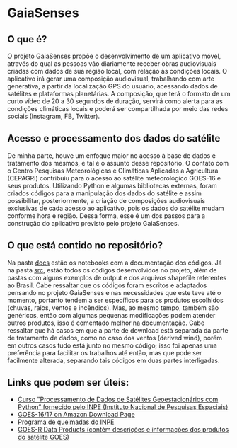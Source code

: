 # GaiaSenses 

## O que é?

O projeto GaiaSenses propõe o desenvolvimento de um aplicativo móvel, através do qual as pessoas vão diariamente receber obras audiovisuais criadas com dados de sua região local, com relação às condições locais. O aplicativo irá gerar uma composição audiovisual, trabalhando com arte generativa, a partir da localização GPS do usuário, acessando dados de satélites e plataformas planetárias. A composição, que terá o formato de um curto vídeo de 20 a 30 segundos de duração, servirá como alerta para as condições climáticas locais e poderá ser compartilhada por meio das redes sociais (Instagram, FB, Twitter).

## Acesso e processamento dos dados do satélite

De minha parte, houve um enfoque maior no acesso à base de dados e tratamento dos mesmos, e tal é o assunto desse repositório. O contato com o Centro Pesquisas Meteorológicas e Climáticas Aplicadas a Agricultura (CEPAGRI) contribuiu para o acesso ao satélite meteorológico GOES-16 e seus produtos. Utilizando Python e algumas bibliotecas externas, foram criados códigos para a manipulação dos dados do satélite e assim possibilitar, posteriormente, a criação de composições audiovisuais exclusivas de cada acesso ao aplicativo, pois os dados do satélite mudam conforme hora e região. Dessa forma, esse é um dos passos para a construção do aplicativo previsto pelo projeto GaiaSenses.

## O que está contido no repositório?

Na pasta [docs](docs) estão os notebooks com a documentação dos códigos. Já na pasta [src](src), estão todos os códigos desenvolvidos no projeto, além de pastas com alguns exemplos de output e dos arquivos shapefile referentes ao Brasil. Cabe ressaltar que os códigos foram escritos e adaptados pensando no projeto GaiaSenses e nas necessidades que este teve até o momento, portanto tendem a ser específicos para os produtos escolhidos (chuvas, raios, ventos e incêndios). Mas, ao mesmo tempo, também são genéricos, então com algumas pequenas modificações podem atender outros produtos, isso é comentado melhor na documentação. Cabe ressaltar que há casos em que a parte de download está separada da parte de tratamento de dados, como no caso dos ventos (derived wind), porém em outros casos tudo está junto no mesmo código; isso foi apenas uma preferência para facilitar os trabalhos até então, mas que pode ser facilmente alterada, separando tais códigos em duas partes interligadas.

## Links que podem ser úteis:
- [Curso "Processamento de Dados de Satélites Geoestacionários com Python” fornecido pelo INPE (Instituto Nacional de Pesquisas Espaciais)](https://moodle.cptec.inpe.br/my/)
- [GOES-16/17 on Amazon Download Page](https://home.chpc.utah.edu/~u0553130/Brian_Blaylock/cgi-bin/goes16_download.cgi?source=aws&satellite=noaa-goes16&domain=F&product=ABI-L2-RRQPE&date=2022-07-19&hour=16)
- [Programa de queimadas do INPE](https://queimadas.dgi.inpe.br/queimadas/dados-abertos/)
- [GOES-R Data Products (contém descrições e informações dos produtos do satélite GOES)](https://www.goes-r.gov/products/overview.html)